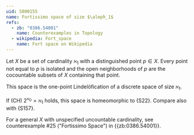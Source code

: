 ```yaml
---
uid: S000155
name: Fortissimo space of size $\aleph_1$
refs:
  - zb: "0386.54001" 
    name: Counterexamples in Topology
  - wikipedia: Fort_space
    name: Fort space on Wikipedia
---
```


Let $X$ be a set of cardinality $\aleph_1$ with a distinguished point $p\in X$.
Every point not equal to $p$ is isolated and the open neighborhoods of $p$ are the cocountable subsets of $X$ containing that point.

This space is the one-point Lindelöfication of a discrete space of size $\aleph_1$.

If (CH) $2^{\aleph_0}=\aleph_1$ holds, this space is homeomorphic to {S22}.
Compare also with {S157}.

For a general $X$ with unspecified uncountable cardinality,
see counterexample #25 ("Fortissimo Space") in {{zb:0386.54001}}.
